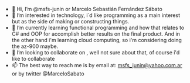 - 👋 Hi, I’m @msfs-junin or Marcelo Sebastián Fernández Sábato
- 👀 I’m interested in technology,  i´d like programming as a main interest but as the side of making or constructing things.
- 🌱 I’m currently learning functional programming and how that relates to C# and OOP for accomplish better results on the final product. And in the other hand i'm learning cloud computing, so i'm considering doing the az-900 maybe.
- 💞️ I’m looking to collaborate on , well not sure about that, of course i'd like to collaborate
- 📫 The best way to reach me is by email at: msfs_junin@yahoo.com.ar or by twitter @MarceloSabato

<!---
msfs-junin/msfs-junin is a ✨ special ✨ repository because its `README.md` (this file) appears on your GitHub profile.
You can click the Preview link to take a look at your changes.
--->
